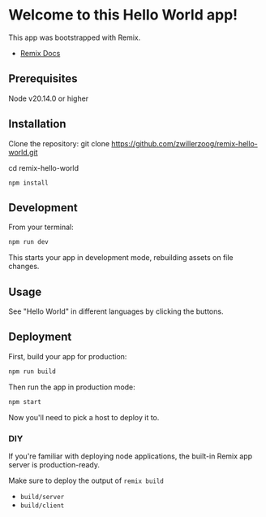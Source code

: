 # Welcome to this Hello World app!

This app was bootstrapped with Remix.

- [Remix Docs](https://remix.run/docs)

## Prerequisites

Node v20.14.0 or higher

## Installation


Clone the repository: git clone https://github.com/zwillerzoog/remix-hello-world.git

cd remix-hello-world

```npm install```

## Development

From your terminal:

```sh
npm run dev
```

This starts your app in development mode, rebuilding assets on file changes.

## Usage

See "Hello World" in different languages by clicking the buttons.

## Deployment

First, build your app for production:

```sh
npm run build
```

Then run the app in production mode:

```sh
npm start
```

Now you'll need to pick a host to deploy it to.

### DIY

If you're familiar with deploying node applications, the built-in Remix app server is production-ready.

Make sure to deploy the output of `remix build`

- `build/server`
- `build/client`
